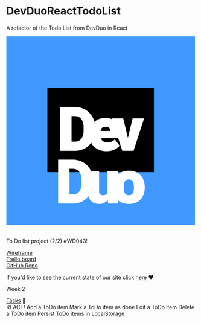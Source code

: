 # DevDuoReactTodoList
A refactor of the Todo List from DevDuo in React


![DevDuoLogo](./DevDuoLogo.png) 
<br>
<br>

To Do list project (2/2) #WD043!


[Wireframe](https://www.figma.com/file/5QxJvnztTbfe8A5yTYCGRI/To-Do-List?type=design&node-id=0%3A1&mode=design&t=PgteXagdsZwV4uNn-1  )<br>
[Trello board](https://trello.com/invite/b/mDFTDtW2/ATTI22144eb6f095a757d93d2433f649567601FBABBA/to-do-list)<br>
[GitHub Repo](https://github.com/gjlander/DevDuoReactTodoList)<br>



If you'd like to see the current state of our site click [here](https://tmkamal.github.io/under-construction-template/) ♥

Week 2
<br>


<u>Tasks</u> 📃<br>  REACT!
Add a ToDo item 
Mark a ToDo item as done
Edit a ToDo item
Delete a ToDo item
Persist ToDo items in [LocalStorage](https://developer.mozilla.org/en-US/docs/Web/API/Window/localStorage)
